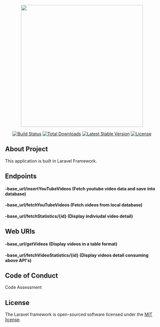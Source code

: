 <p align="center"><a href="https://laravel.com" target="_blank"><img src="https://raw.githubusercontent.com/laravel/art/master/logo-lockup/5%20SVG/2%20CMYK/1%20Full%20Color/laravel-logolockup-cmyk-red.svg" width="400"></a></p>

<p align="center">
<a href="https://travis-ci.org/laravel/framework"><img src="https://travis-ci.org/laravel/framework.svg" alt="Build Status"></a>
<a href="https://packagist.org/packages/laravel/framework"><img src="https://poser.pugx.org/laravel/framework/d/total.svg" alt="Total Downloads"></a>
<a href="https://packagist.org/packages/laravel/framework"><img src="https://poser.pugx.org/laravel/framework/v/stable.svg" alt="Latest Stable Version"></a>
<a href="https://packagist.org/packages/laravel/framework"><img src="https://poser.pugx.org/laravel/framework/license.svg" alt="License"></a>
</p>

## About Project

This application is built in Laravel Framework.

## Endpoints
#### -base_url/insertYouTubeVideos (Fetch youtube video data and save into database)
#### -base_url/fetchYouTubeVideos (Fetch videos from local database)
#### -base_url/fetchStatistics/{id} (Display indiviudal video detail)

## Web URls

#### -base_url/getVideos (Display videos in a table format)
#### -base_url/fetchVideoStatistics/{id}  (Display videos detail consuming above API's)


## Code of Conduct

Code Assessment


## License

The Laravel framework is open-sourced software licensed under the [MIT license](https://opensource.org/licenses/MIT).
